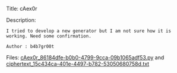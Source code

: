 Title: cAex0r

Description:
```
I tried to develop a new generator but I am not sure how it is working. Need some confirmation.

Author : b4b7gr00t
```

Files: [cAex0r_86184dfe-b0b0-4799-9cca-09b1065adf53.py](https://github.com/Coder-Here/ShaktiCTF/blob/main/Cryptography/cAex0r/cAex0r_86184dfe-b0b0-4799-9cca-09b1065adf53.py) and [ciphertext_15c434ca-401e-4497-b782-53050680758d.txt](https://github.com/Coder-Here/ShaktiCTF/blob/main/Cryptography/cAex0r/ciphertext_15c434ca-401e-4497-b782-53050680758d.txt)
